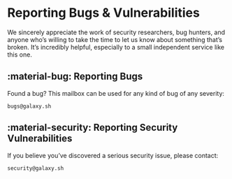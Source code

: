 # Reporting Bugs & Vulnerabilities
We sincerely appreciate the work of security researchers, bug hunters, and anyone who’s willing to take the time to let us know about something that’s broken. It’s incredibly helpful, especially to a small independent service like this one.

## :material-bug: Reporting Bugs
Found a bug? This mailbox can be used for any kind of bug of any severity:
```
bugs@galaxy.sh
```

## :material-security: Reporting Security Vulnerabilities
If you believe you’ve discovered a serious security issue, please contact: 
```
security@galaxy.sh
```